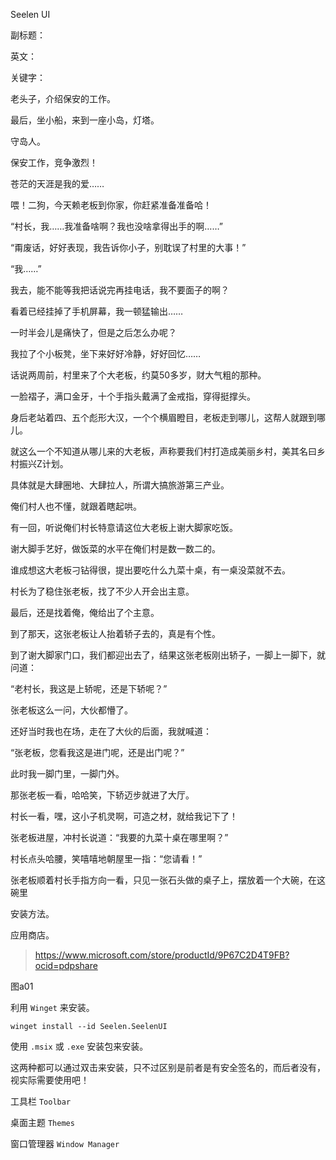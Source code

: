 Seelen UI

副标题：

英文：

关键字：



老头子，介绍保安的工作。

最后，坐小船，来到一座小岛，灯塔。

守岛人。

保安工作，竞争激烈！



苍茫的天涯是我的爱……

喂！二狗，今天赖老板到你家，你赶紧准备准备哈！

“村长，我……我准备啥啊？我也没啥拿得出手的啊……”

“甭废话，好好表现，我告诉你小子，别耽误了村里的大事！”

“我……”



我去，能不能等我把话说完再挂电话，我不要面子的啊？

看着已经挂掉了手机屏幕，我一顿猛输出……

一时半会儿是痛快了，但是之后怎么办呢？

我拉了个小板凳，坐下来好好冷静，好好回忆……



话说两周前，村里来了个大老板，约莫50多岁，财大气粗的那种。

一脸褶子，满口金牙，十个手指头戴满了金戒指，穿得挺撑头。

身后老站着四、五个彪形大汉，一个个横眉瞪目，老板走到哪儿，这帮人就跟到哪儿。



就这么一个不知道从哪儿来的大老板，声称要我们村打造成美丽乡村，美其名曰乡村振兴Z计划。

具体就是大肆圈地、大肆拉人，所谓大搞旅游第三产业。

俺们村人也不懂，就跟着瞎起哄。



有一回，听说俺们村长特意请这位大老板上谢大脚家吃饭。

谢大脚手艺好，做饭菜的水平在俺们村是数一数二的。

谁成想这大老板刁钻得很，提出要吃什么九菜十桌，有一桌没菜就不去。

村长为了稳住张老板，找了不少人开会出主意。

最后，还是找着俺，俺给出了个主意。



到了那天，这张老板让人抬着轿子去的，真是有个性。

到了谢大脚家门口，我们都迎出去了，结果这张老板刚出轿子，一脚上一脚下，就问道：

“老村长，我这是上轿呢，还是下轿呢？”



张老板这么一问，大伙都懵了。

还好当时我也在场，走在了大伙的后面，我就喊道：

“张老板，您看我这是进门呢，还是出门呢？”



此时我一脚门里，一脚门外。

那张老板一看，哈哈笑，下轿迈步就进了大厅。

村长一看，嘿，这小子机灵啊，可造之材，就给我记下了！



张老板进屋，冲村长说道：“我要的九菜十桌在哪里啊？”

村长点头哈腰，笑嘻嘻地朝屋里一指：“您请看！”

张老板顺着村长手指方向一看，只见一张石头做的桌子上，摆放着一个大碗，在这碗里





















安装方法。

应用商店。

> https://www.microsoft.com/store/productId/9P67C2D4T9FB?ocid=pdpshare



图a01



利用 `Winget` 来安装。

```
winget install --id Seelen.SeelenUI
```



使用 `.msix` 或 `.exe` 安装包来安装。

这两种都可以通过双击来安装，只不过区别是前者是有安全签名的，而后者没有，视实际需要使用吧！





工具栏 `Toolbar`





桌面主题 `Themes`



窗口管理器 `Window Manager`











